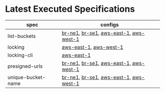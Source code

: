 # Latest Executed Specifications

| spec | configs |
|------|---------|
| list-buckets | [br-ne1](./runs/list-buckets_test_br-ne1.md), [br-se1](./runs/list-buckets_test_br-se1.md), [aws-east-1](./runs/list-buckets_test_aws-east-1.md), [aws-west-1](./runs/list-buckets_test_aws-west-1.md) |
| locking | [aws-east-1](./runs/locking_test_aws-east-1.md), [aws-west-1](./runs/locking_test_aws-west-1.md) |
| locking-cli | [aws-east-1](./runs/locking_cli_test_aws-east-1.md) |
| presigned-urls | [br-ne1](./runs/presigned-urls_test_br-ne1.md), [br-se1](./runs/presigned-urls_test_br-se1.md), [aws-east-1](./runs/presigned-urls_test_aws-east-1.md), [aws-west-1](./runs/presigned-urls_test_aws-west-1.md)  |
| unique-bucket-name | [br-ne1](./runs/unique-bucket-name_test_br-ne1.md), [br-se1](./runs/unique-bucket-name_test_br-se1.md), [aws-east-1](./runs/unique-bucket-name_test_aws-east-1.md), [aws-west-1](./runs/unique-bucket-name_test_aws-west-1.md) |

